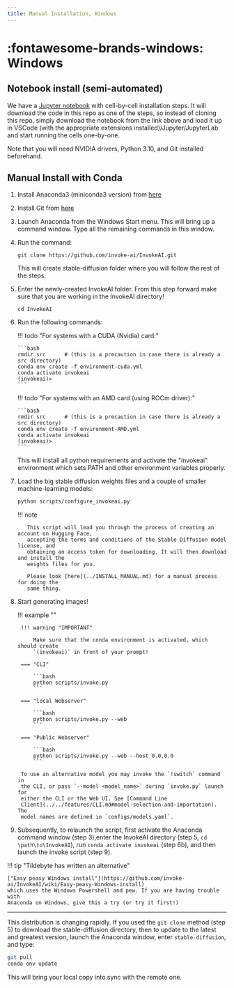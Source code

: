 ```yaml
---
title: Manual Installation, Windows
---
```


# :fontawesome-brands-windows: Windows

## **Notebook install (semi-automated)**

We have a
[Jupyter notebook](https://github.com/invoke-ai/InvokeAI/blob/main/notebooks/Stable_Diffusion_AI_Notebook.ipynb)
with cell-by-cell installation steps. It will download the code in this repo as
one of the steps, so instead of cloning this repo, simply download the notebook
from the link above and load it up in VSCode (with the appropriate extensions
installed)/Jupyter/JupyterLab and start running the cells one-by-one.

Note that you will need NVIDIA drivers, Python 3.10, and Git installed beforehand.

## **Manual Install with Conda**

1. Install Anaconda3 (miniconda3 version) from [here](https://docs.anaconda.com/anaconda/install/windows/)

2. Install Git from [here](https://git-scm.com/download/win)

3. Launch Anaconda from the Windows Start menu. This will bring up a command
   window. Type all the remaining commands in this window.

4. Run the command:

    ```batch
    git clone https://github.com/invoke-ai/InvokeAI.git
    ```

    This will create stable-diffusion folder where you will follow the rest of
    the steps.

5. Enter the newly-created InvokeAI folder. From this step forward make sure that you are working in the InvokeAI directory!

    ```batch
    cd InvokeAI
    ```

6. Run the following commands:

    !!! todo "For systems with a CUDA (Nvidia) card:"

       ```bash
       rmdir src      # (this is a precaution in case there is already a src directory)
       conda env create -f environment-cuda.yml
       conda activate invokeai
       (invokeai)>
       ```

    !!! todo "For systems with an AMD card (using ROCm driver):"

       ```bash
       rmdir src      # (this is a precaution in case there is already a src directory)
       conda env create -f environment-AMD.yml
       conda activate invokeai
       (invokeai)>
       ```

    This will install all python requirements and activate the "invokeai" environment
    which sets PATH and other environment variables properly.

7. Load the big stable diffusion weights files and a couple of smaller machine-learning models:

    ```bash
    python scripts/configure_invokeai.py
    ```

    !!! note

          This script will lead you through the process of creating an account on Hugging Face,
          accepting the terms and conditions of the Stable Diffusion model license, and
          obtaining an access token for downloading. It will then download and install the
          weights files for you.

          Please look [here](../INSTALL_MANUAL.md) for a manual process for doing the
          same thing.

8. Start generating images!

    !!! example ""

        !!! warning "IMPORTANT"

            Make sure that the conda environment is activated, which should create
            `(invokeai)` in front of your prompt!

        === "CLI"

            ```bash
            python scripts/invoke.py
            ```

        === "local Webserver"

            ```bash
            python scripts/invoke.py --web
            ```

        === "Public Webserver"

            ```bash
            python scripts/invoke.py --web --host 0.0.0.0
            ```

        To use an alternative model you may invoke the `!switch` command in
        the CLI, or pass `--model <model_name>` during `invoke.py` launch for
        either the CLI or the Web UI. See [Command Line
        Client](../../features/CLI.md#model-selection-and-importation). The
        model names are defined in `configs/models.yaml`.

9. Subsequently, to relaunch the script, first activate the Anaconda
command window (step 3),enter the InvokeAI directory (step 5, `cd
\path\to\InvokeAI`), run `conda activate invokeai` (step 6b), and then
launch the invoke script (step 9).

!!! tip "Tildebyte has written an alternative"

    ["Easy peasy Windows install"](https://github.com/invoke-ai/InvokeAI/wiki/Easy-peasy-Windows-install)
    which uses the Windows Powershell and pew. If you are having trouble with
    Anaconda on Windows, give this a try (or try it first!)

---

This distribution is changing rapidly. If you used the `git clone` method
(step 5) to download the stable-diffusion directory, then to update to the
latest and greatest version, launch the Anaconda window, enter
`stable-diffusion`, and type:

```bash
git pull
conda env update
```

This will bring your local copy into sync with the remote one.
